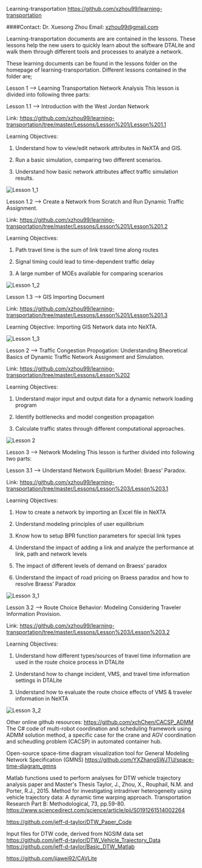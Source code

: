 ﻿Learning-transportation 
https://github.com/xzhou99/learning-transportation

####Contact: Dr. Xuesong Zhou
Email: xzhou99@gmail.com

Learning-transportation documents are are contained in the lessons. These lessons help the new users to quickly learn about the software DTALite
and walk them through different tools and processes to analyze a network.

These learning documents can be found in the lessons folder on the homepage of learning-transportation. Different lessons contained in the folder are;

Lesson 1 --> Learning Transportation Network Analysis
This lesson is divided into following three parts:

Lesson 1.1 --> Introduction with the West Jordan Network  
    
Link: https://github.com/xzhou99/learning-transportation/tree/master/Lessons/Lesson%201/Lesson%201.1

Learning Objectives:  
 
1. Understand how to view/edit network attributes in NeXTA and GIS.

2. Run a basic simulation, comparing two different scenarios.

3. Understand how basic network attributes affect traffic simulation results.

![Lesson 1_1](https://github.com/xzhou99/learning-transportation/blob/master/Images/Lesson%201_1.jpg)


Lesson 1.2 --> Create a Network from Scratch and Run Dynamic Traffic Assignment.    

Link: https://github.com/xzhou99/learning-transportation/tree/master/Lessons/Lesson%201/Lesson%201.2

Learning Objectives:

1. Path travel time is the sum of link travel time along routes

2. Signal timing could lead to time-dependent traffic delay

3. A large number of MOEs available for comparing scenarios

![Lesson 1_2](https://github.com/xzhou99/learning-transportation/blob/master/Images/Lesson%201_2.PNG)


Lesson 1.3 --> GIS Importing Document

Link: https://github.com/xzhou99/learning-transportation/tree/master/Lessons/Lesson%201/Lesson%201.3

Learning Objective:  Importing GIS Network data into NeXTA.

![Lesson 1_3](https://github.com/xzhou99/learning-transportation/blob/master/Images/Lesson%201_3.png)


Lesson 2 --> Traffic Congestion Propogation: Understanding Bheoretical Basics of Dynamic Traffic Network Assignment and Simulation.

Link: https://github.com/xzhou99/learning-transportation/tree/master/Lessons/Lesson%202

Learning Objectives: 

1. Understand major input and output data for a dynamic network loading program

2. Identify bottlenecks and model congestion propagation 

3. Calculate traffic states through different computational approaches.

![Lesson 2](https://github.com/xzhou99/learning-transportation/blob/master/Images/Lesson%202.jpg)


Lesson 3 --> Network Modeling
This lesson is further divided into following two parts:

Lesson 3.1 --> Understand Network Equilibrium Model: Braess' Paradox.

Link: https://github.com/xzhou99/learning-transportation/tree/master/Lessons/Lesson%203/Lesson%203.1

Learning Objectives:

1. How to create a network by importing an Excel file in NeXTA

2. Understand modeling principles of user equilibrium

3. Know how to setup BPR function parameters for special link types

4. Understand the impact of adding a link and analyze the performance at link, path and network levels
 
5. The impact of different levels of demand on Braess’ paradox

6. Understand the impact of road pricing on Braess paradox and how to resolve Braess’ Paradox

![Lesson 3_1](https://github.com/xzhou99/learning-transportation/blob/master/Images/Lesson%203_1.PNG)


Lesson 3.2 --> Route Choice Behavior: Modeling Considering Traveler Information Provision.

Link: https://github.com/xzhou99/learning-transportation/tree/master/Lessons/Lesson%203/Lesson%203.2

Learning Objectives:

1. Understand how different types/sources of travel time information are used in the route choice process in DTALite

2. Understand how to change incident, VMS, and travel time information settings in DTALite

3. Understand how to evaluate the route choice effects of VMS & traveler information in NeXTA

![Lesson 3_2](https://github.com/xzhou99/learning-transportation/blob/master/Images/Lesson%203_2.png)


Other online github resources:
https://github.com/xchChen/CACSP_ADMM
The C# code of multi-robot coordination and scheduling framework using ADMM solution method, a specific case for the crane and AGV coordination and scheudling problem (CACSP) in automated container hub.



Open-source space-time diagram visualization tool for General Modeling Network Specification (GMNS)
https://github.com/YXZhangSWJTU/space-time-diagram_gmns

Matlab functions used to perform analyses for DTW vehicle trajectory analysis paper and Master's Thesis
Taylor, J., Zhou, X., Rouphail, N.M. and Porter, R.J., 2015. Method for investigating intradriver heterogeneity using vehicle trajectory data: A dynamic time warping approach. Transportation Research Part B: Methodological, 73, pp.59-80. https://www.sciencedirect.com/science/article/pii/S0191261514002264

https://github.com/jeff-d-taylor/DTW_Paper_Code


Input files for DTW code, derived from NGSIM data set
https://github.com/jeff-d-taylor/DTW_Vehicle_Trajectory_Data
https://github.com/jeff-d-taylor/Basic_DTW_Matlab

https://github.com/jiawei92/CAVLite

